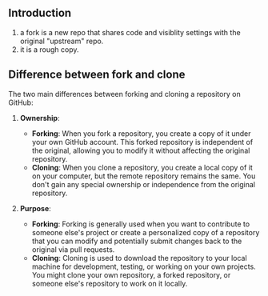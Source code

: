 ## Introduction 
1. a fork is a new repo that shares code and visiblity settings with the original "upstream" repo. 
2. it is a rough copy.

## Difference between fork and clone
The two main differences between forking and cloning a repository on GitHub:

1. **Ownership**:
   - **Forking**: When you fork a repository, you create a copy of it under your own GitHub account. This forked repository is independent of the original, allowing you to modify it without affecting the original repository.
   - **Cloning**: When you clone a repository, you create a local copy of it on your computer, but the remote repository remains the same. You don't gain any special ownership or independence from the original repository.

2. **Purpose**:
   - **Forking**: Forking is generally used when you want to contribute to someone else's project or create a personalized copy of a repository that you can modify and potentially submit changes back to the original via pull requests.
   - **Cloning**: Cloning is used to download the repository to your local machine for development, testing, or working on your own projects. You might clone your own repository, a forked repository, or someone else's repository to work on it locally.